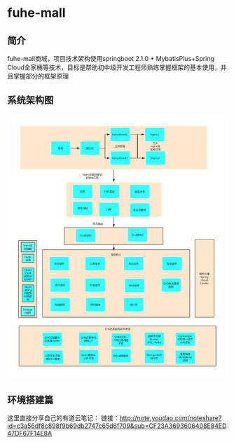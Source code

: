 # fuhe-mall  

## 简介
fuhe-mall商城，项目技术架构使用springboot 2.1.0 + MybatisPlus+Spring Cloud全家桶等技术，目标是帮助初中级开发工程师熟练掌握框架的基本使用，并且掌握部分的框架原理   

## 系统架构图   
![photo](https://github.com/shawnliang1124/fuhe-mall/blob/fuhe_ljj/images/%E7%B3%BB%E7%BB%9F%E6%9E%B6%E6%9E%84.png)


## 环境搭建篇  
这里直接分享自己的有道云笔记：
链接：http://note.youdao.com/noteshare?id=c3a56df8c898f9b69db2747c65d6f709&sub=CF23A3693606408E84ED47DF67F14E8A 
    
